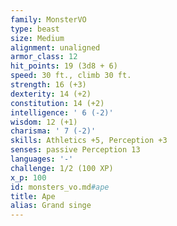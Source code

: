 ```yaml
---
family: MonsterVO
type: beast
size: Medium
alignment: unaligned
armor_class: 12
hit_points: 19 (3d8 + 6)
speed: 30 ft., climb 30 ft.
strength: 16 (+3)
dexterity: 14 (+2)
constitution: 14 (+2)
intelligence: ' 6 (-2)'
wisdom: 12 (+1)
charisma: ' 7 (-2)'
skills: Athletics +5, Perception +3
senses: passive Perception 13
languages: '-'
challenge: 1/2 (100 XP)
x_p: 100
id: monsters_vo.md#ape
title: Ape
alias: Grand singe
---
```


